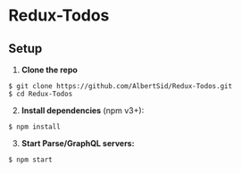 # Redux-Todos


## Setup

1. **Clone the repo**

  ```
  $ git clone https://github.com/AlbertSid/Redux-Todos.git
  $ cd Redux-Todos
  ```

2. **Install dependencies** (npm v3+):

  ```
  $ npm install
  ```

3. **Start Parse/GraphQL servers:**

  ```
  $ npm start
  ```
